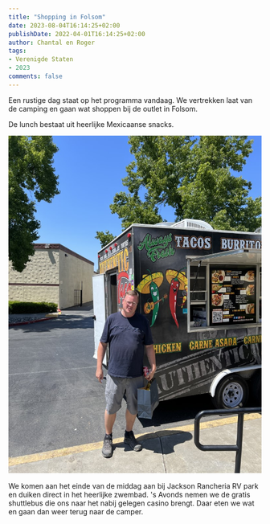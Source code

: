 ```yaml
---
title: "Shopping in Folsom"
date: 2023-08-04T16:14:25+02:00
publishDate: 2022-04-01T16:14:25+02:00
author: Chantal en Roger
tags:
- Verenigde Staten
- 2023
comments: false
---
```


Een rustige dag staat op het programma vandaag. We vertrekken laat van de camping en gaan wat shoppen bij de outlet in Folsom.

De lunch bestaat uit heerlijke Mexicaanse snacks.

![Folsom](./images/IMG_7278.JPG)

We komen aan het einde van de middag aan bij Jackson Rancheria RV park en duiken direct in het heerlijke zwembad. 's Avonds nemen we de gratis shuttlebus die ons naar het nabij gelegen casino brengt. Daar eten we wat en gaan dan weer terug naar de camper.

